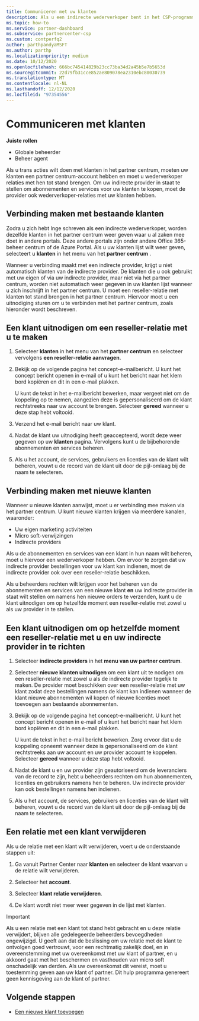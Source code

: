```yaml
---
title: Communiceren met uw klanten
description: Als u een indirecte wederverkoper bent in het CSP-programma, helpt dit artikel u bij het maken van verbinding met uw nieuwe en bestaande klanten.
ms.topic: how-to
ms.service: partner-dashboard
ms.subservice: partnercenter-csp
ms.custom: contperfq2
author: parthpandyaMSFT
ms.author: parthp
ms.localizationpriority: medium
ms.date: 10/12/2020
ms.openlocfilehash: 666bc745414829b23cc73ba34d2a45b5e7b5653d
ms.sourcegitcommit: 22d79fb31cce852ae809078ea2310ebc80030739
ms.translationtype: MT
ms.contentlocale: nl-NL
ms.lasthandoff: 12/12/2020
ms.locfileid: "97354556"
---
```

# <a name="connect-with-customers"></a>Communiceren met klanten


 **Juiste rollen**

- Globale beheerder
- Beheer agent


Als u trans acties wilt doen met klanten in het partner centrum, moeten uw klanten een partner centrum-account hebben en moet u wederverkoper relaties met hen tot stand brengen. Om uw indirecte provider in staat te stellen om abonnementen en services voor uw klanten te kopen, moet de provider ook wederverkoper-relaties met uw klanten hebben.

## <a name="connect-with-existing-customers"></a>Verbinding maken met bestaande klanten

Zodra u zich hebt Inge schreven als een indirecte wederverkoper, worden dezelfde klanten in het partner centrum weer geven waar u al zaken mee doet in andere portals. Deze andere portals zijn onder andere Office 365-beheer centrum of de Azure Portal. Als u uw klanten lijst wilt weer geven, selecteert u **klanten** in het menu van het **partner centrum** .

Wanneer u verbinding maakt met een indirecte provider, krijgt u niet automatisch klanten van de indirecte provider. De klanten die u ook gebruikt met uw eigen of via uw indirecte provider, maar niet via het partner centrum, worden niet automatisch weer gegeven in uw klanten lijst wanneer u zich inschrijft in het partner centrum. U moet een reseller-relatie met klanten tot stand brengen in het partner centrum.  Hiervoor moet u een uitnodiging sturen om u te verbinden met het partner centrum, zoals hieronder wordt beschreven.

## <a name="invite-a-customer-to-establish-a-reseller-relationship-with-you"></a>Een klant uitnodigen om een reseller-relatie met u te maken

1. Selecteer **klanten** in het menu van het **partner centrum** en selecteer vervolgens **een reseller-relatie aanvragen**.

2. Bekijk op de volgende pagina het concept-e-mailbericht. U kunt het concept bericht openen in e-mail of u kunt het bericht naar het klem bord kopiëren en dit in een e-mail plakken.

   U kunt de tekst in het e-mailbericht bewerken, maar vergeet niet om de koppeling op te nemen, aangezien deze is gepersonaliseerd om de klant rechtstreeks naar uw account te brengen. Selecteer **gereed** wanneer u deze stap hebt voltooid.

3. Verzend het e-mail bericht naar uw klant.

4. Nadat de klant uw uitnodiging heeft geaccepteerd, wordt deze weer gegeven op uw **klanten** pagina. Vervolgens kunt u de bijbehorende abonnementen en services beheren.

5. Als u het account, de services, gebruikers en licenties van de klant wilt beheren, vouwt u de record van de klant uit door de pijl-omlaag bij de naam te selecteren.

## <a name="connect-with-new-customers"></a>Verbinding maken met nieuwe klanten

Wanneer u nieuwe klanten aanwijst, moet u er verbinding mee maken via het partner centrum. U kunt nieuwe klanten krijgen via meerdere kanalen, waaronder:

- Uw eigen marketing activiteiten
- Micro soft-verwijzingen
- Indirecte providers

Als u de abonnementen en services van een klant in hun naam wilt beheren, moet u hiervoor een wederverkoper hebben. Om ervoor te zorgen dat uw indirecte provider bestellingen voor uw klant kan indienen, moet de indirecte provider ook over een reseller-relatie beschikken.

Als u beheerders rechten wilt krijgen voor het beheren van de abonnementen en services van een nieuwe klant **en** uw indirecte provider in staat wilt stellen om namens hen nieuwe orders te verzenden, kunt u de klant uitnodigen om op hetzelfde moment een reseller-relatie met zowel u als uw provider in te stellen.

## <a name="invite-a-customer-to-establish-a-reseller-relationship-with-you-and-your-indirect-provider-at-the-same-time"></a>Een klant uitnodigen om op hetzelfde moment een reseller-relatie met u en uw indirecte provider in te richten

1. Selecteer **indirecte providers** in het **menu van uw partner centrum**.

2. Selecteer **nieuwe klanten uitnodigen** om een klant uit te nodigen om een reseller-relatie met zowel u als de indirecte provider tegelijk te maken. De provider moet beschikken over een reseller-relatie met uw klant zodat deze bestellingen namens de klant kan indienen wanneer de klant nieuwe abonnementen wil kopen of nieuwe licenties moet toevoegen aan bestaande abonnementen.

3. Bekijk op de volgende pagina het concept-e-mailbericht. U kunt het concept bericht openen in e-mail of u kunt het bericht naar het klem bord kopiëren en dit in een e-mail plakken.

   U kunt de tekst in het e-mail bericht bewerken. Zorg ervoor dat u de koppeling opneemt wanneer deze is gepersonaliseerd om de klant rechtstreeks aan uw account en uw provider account te koppelen. Selecteer **gereed** wanneer u deze stap hebt voltooid.

4. Nadat de klant u en uw provider zijn geautoriseerd om de leveranciers van de record te zijn, hebt u beheerders rechten om hun abonnementen, licenties en gebruikers namens hen te beheren. Uw indirecte provider kan ook bestellingen namens hen indienen.

5. Als u het account, de services, gebruikers en licenties van de klant wilt beheren, vouwt u de record van de klant uit door de pijl-omlaag bij de naam te selecteren.

## <a name="remove-a-relationship-with-a-customer"></a>Een relatie met een klant verwijderen

Als u de relatie met een klant wilt verwijderen, voert u de onderstaande stappen uit:

1.  Ga vanuit Partner Center naar **klanten** en selecteer de klant waarvan u de relatie wilt verwijderen.

2.  Selecteer het **account**.

3.  Selecteer **klant relatie verwijderen**.

4.  De klant wordt niet meer weer gegeven in de lijst met klanten.

>[!IMPORTANT]
>Als u een relatie met een klant tot stand hebt gebracht en u deze relatie verwijdert, blijven alle gedelegeerde beheerders bevoegdheden ongewijzigd.
>U geeft aan dat de beslissing om uw relatie met de klant te ontvolgen goed vertrouwt, voor een rechtmatig zakelijk doel, en in overeenstemming met uw overeenkomst met uw klant of partner, en u akkoord gaat met het beschermen en vasthouden van micro soft onschadelijk van derden.
>Als uw overeenkomst dit vereist, moet u toestemming geven aan uw klant of partner. Dit hulp programma genereert geen kennisgeving aan de klant of partner.

## <a name="next-steps"></a>Volgende stappen

- [Een nieuwe klant toevoegen](add-a-new-customer.md)
